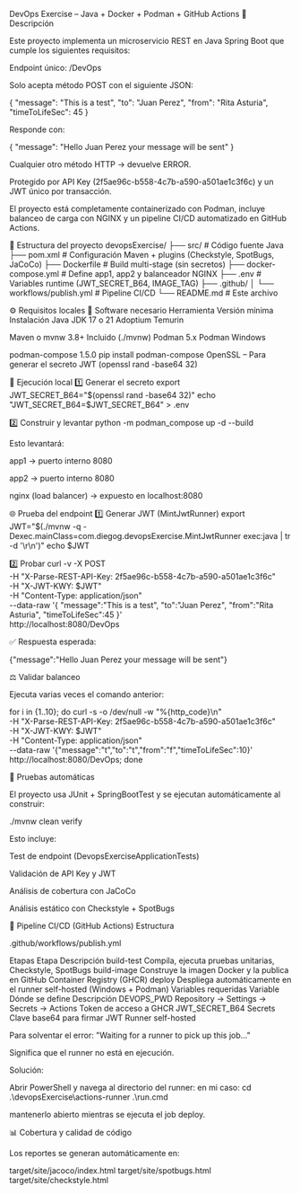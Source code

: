 DevOps Exercise – Java + Docker + Podman + GitHub Actions
📖 Descripción

Este proyecto implementa un microservicio REST en Java Spring Boot que cumple los siguientes requisitos:

Endpoint único: /DevOps

Solo acepta método POST con el siguiente JSON:

{
  "message": "This is a test",
  "to": "Juan Perez",
  "from": "Rita Asturia",
  "timeToLifeSec": 45
}


Responde con:

{
  "message": "Hello Juan Perez your message will be sent"
}


Cualquier otro método HTTP → devuelve ERROR.

Protegido por API Key (2f5ae96c-b558-4c7b-a590-a501ae1c3f6c) y un JWT único por transacción.

El proyecto está completamente containerizado con Podman, incluye balanceo de carga con NGINX y un pipeline CI/CD automatizado en GitHub Actions.

🧱 Estructura del proyecto
devopsExercise/
├── src/                            # Código fuente Java
├── pom.xml                         # Configuración Maven + plugins (Checkstyle, SpotBugs, JaCoCo)
├── Dockerfile                      # Build multi-stage (sin secretos)
├── docker-compose.yml              # Define app1, app2 y balanceador NGINX
├── .env                            # Variables runtime (JWT_SECRET_B64, IMAGE_TAG)
├── .github/
│   └── workflows/publish.yml       # Pipeline CI/CD
└── README.md                       # Este archivo

⚙️ Requisitos locales
🔸 Software necesario
Herramienta	Versión mínima	Instalación
Java JDK	17 o 21	Adoptium Temurin

Maven o mvnw	3.8+	Incluido (./mvnw)
Podman	5.x	Podman Windows

podman-compose	1.5.0	pip install podman-compose
OpenSSL	–	Para generar el secreto JWT (openssl rand -base64 32)

🧩 Ejecución local
1️⃣ Generar el secreto
export JWT_SECRET_B64="$(openssl rand -base64 32)"
echo "JWT_SECRET_B64=$JWT_SECRET_B64" > .env

2️⃣ Construir y levantar
python -m podman_compose up -d --build

Esto levantará:

app1 → puerto interno 8080

app2 → puerto interno 8080

nginx (load balancer) → expuesto en localhost:8080

🌐 Prueba del endpoint
1️⃣ Generar JWT (MintJwtRunner)
export JWT="$(./mvnw -q -Dexec.mainClass=com.diegog.devopsExercise.MintJwtRunner exec:java | tr -d '\r\n')"
echo $JWT

2️⃣ Probar
curl -v -X POST \
 -H "X-Parse-REST-API-Key: 2f5ae96c-b558-4c7b-a590-a501ae1c3f6c" \
 -H "X-JWT-KWY: $JWT" \
 -H "Content-Type: application/json" \
 --data-raw '{ "message":"This is a test", "to":"Juan Perez", "from":"Rita Asturia", "timeToLifeSec":45 }' \
 http://localhost:8080/DevOps


✅ Respuesta esperada:

{"message":"Hello Juan Perez your message will be sent"}

⚖️ Validar balanceo

Ejecuta varias veces el comando anterior:

for i in {1..10}; do
  curl -s -o /dev/null -w "%{http_code}\n" \
  -H "X-Parse-REST-API-Key: 2f5ae96c-b558-4c7b-a590-a501ae1c3f6c" \
  -H "X-JWT-KWY: $JWT" \
  -H "Content-Type: application/json" \
  --data-raw '{"message":"t","to":"t","from":"f","timeToLifeSec":10}' \
  http://localhost:8080/DevOps;
done

🧪 Pruebas automáticas

El proyecto usa JUnit + SpringBootTest y se ejecutan automáticamente al construir:

./mvnw clean verify

Esto incluye:

Test de endpoint (DevopsExerciseApplicationTests)

Validación de API Key y JWT

Análisis de cobertura con JaCoCo

Análisis estático con Checkstyle + SpotBugs

🚀 Pipeline CI/CD (GitHub Actions)
Estructura

.github/workflows/publish.yml

Etapas
Etapa	Descripción
build-test	Compila, ejecuta pruebas unitarias, Checkstyle, SpotBugs
build-image	Construye la imagen Docker y la publica en GitHub Container Registry (GHCR)
deploy	Despliega automáticamente en el runner self-hosted (Windows + Podman)
Variables requeridas
Variable	Dónde se define	Descripción
DEVOPS_PWD	Repository → Settings → Secrets → Actions	Token de acceso a GHCR
JWT_SECRET_B64	Secrets	Clave base64 para firmar JWT
Runner self-hosted

Para solventar el error:
"Waiting for a runner to pick up this job..."

Significa que el runner no está en ejecución.

Solución:

Abrir PowerShell y navega al directorio del runner:
en mi caso: 
cd .\devopsExercise\actions-runner
.\run.cmd

mantenerlo abierto mientras se ejecuta el job deploy.

📊 Cobertura y calidad de código

Los reportes se generan automáticamente en:

target/site/jacoco/index.html
target/site/spotbugs.html
target/site/checkstyle.html

